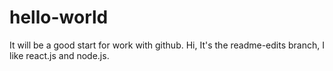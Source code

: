 # hello-world
It will be a good start for work with github.
Hi,
It's the readme-edits branch, I like react.js and node.js.

